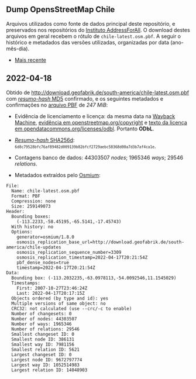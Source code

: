 ## Dump OpensStreetMap Chile
Arquivos utilizados como fonte de dados principal deste repositório, e preservados nos repositórios do [Instituto AddressForAll](https://github.com/AddressForAll/preserv-CL). 
O download destes arquivos em geral recebem o rótulo de `chile-latest.osm.pbf`. 
A seguir o histórico e metadados das versões utilizadas, organizadas por data (ano-mês-dia).

* [Mais recente](#2022-04-18)

## 2022-04-18
Obtido de http://download.geofabrik.de/south-america/chile-latest.osm.pbf com [_resumo-hash_ MD5](https://en.wikipedia.org/wiki/MD5) confirmado, e os seguintes metadados e confirmações no [arquivo PBF](https://wiki.openstreetmap.org/wiki/PBF_Format) de *247 MiB*:

* Evidência de licenciamento e licença: da mesma data na [Wayback Machine](https://web.archive.org), [evidência em openstreetmap.org/copyright](http://web.archive.org/web/20220418172233/https://www.openstreetmap.org/copyright) e [texto da licença em opendatacommons.org/licenses/odbl](http://web.archive.org/web/20220418172356/https://opendatacommons.org/licenses/odbl/). Portanto **ODbL**.

* [_Resumo-hash_ SHA256d](https://en.bitcoin.it/wiki/Protocol_documentation#Hashes): <small> `6d8c79528bfc76af89482d009139b82bfcf2729aebc58368d00a7d3b7af4ca1e`</small>.

* Contagens banco de dados: 44303507 _nodes_; 1965346 _ways_; 29546 _relations_.

* Metadados extraídos pelo [Osmium](https://osmcode.org/osmium-tool/manual.html):

```
File:
  Name: chile-latest.osm.pbf
  Format: PBF
  Compression: none
  Size: 259149073
Header:
  Bounding boxes:
    (-113.2233,-58.45195,-65.5141,-17.45743)
  With history: no
  Options:
    generator=osmium/1.8.0
    osmosis_replication_base_url=http://download.geofabrik.de/south-america/chile-updates
    osmosis_replication_sequence_number=3309
    osmosis_replication_timestamp=2022-04-17T20:21:54Z
    pbf_dense_nodes=true
    timestamp=2022-04-17T20:21:54Z
Data:
  Bounding box: (-113.2032235,-63.0978113,-54.0092546,11.1545029)
  Timestamps:
    First: 2007-10-27T23:46:24Z
    Last: 2022-04-17T20:17:15Z
  Objects ordered (by type and id): yes
  Multiple versions of same object: no
  CRC32: not calculated (use --crc/-c to enable)
  Number of changesets: 0
  Number of nodes: 44303507
  Number of ways: 1965346
  Number of relations: 29546
  Smallest changeset ID: 0
  Smallest node ID: 386131
  Smallest way ID: 7981156
  Smallest relation ID: 5621
  Largest changeset ID: 0
  Largest node ID: 9672797774
  Largest way ID: 1052514983
  Largest relation ID: 14048903
```
